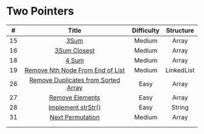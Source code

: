 
# Two Pointers
| # | Title | Difficulty | Structure|
| :-----:| :----: | :----: |:----:|
| 15 |[3Sum](https://github.com/yuxuanm/Leetcode-Java/blob/master/Leetcode/src/array/Q15ThreeSum.java)| Medium |Array|
| 16 | [3Sum Closest](https://github.com/yuxuanm/Leetcode-Java/blob/master/Leetcode/src/array/Q16ThreeSumClosest.java) | Medium |Array|
|18|[4 Sum](https://github.com/yuxuanm/Leetcode-Java/blob/master/Leetcode/src/array/Q18FourSum.java)| Medium |Array|
|19|[Remove Nth Node From End of List](https://github.com/yuxuanm/Leetcode-Java/blob/master/Leetcode/src/linkedlist/Q19RemoveNthNodeFromEndofList.java)|Medium|LinkedList|
| 26 |[Remove Duplicates from Sorted Array](https://github.com/yuxuanm/Leetcode-Java/blob/master/Leetcode/src/array/Q26RemoveDuplicatesfromSortedArray.java) | Easy | Array | 
| 27 | [Remove Elements](https://github.com/yuxuanm/Leetcode-Java/blob/master/Leetcode/src/array/Q27RemoveElement.java) | Easy | Array | 
|28|[Implement strStr()](https://github.com/yuxuanm/Leetcode-Java/blob/master/Leetcode/src/stringandinteger/Q28ImplementStrStr.java)|Easy |String |
| 31 | [Next Permutation](https://github.com/yuxuanm/Leetcode-Java/blob/master/Leetcode/src/array/Q31NextPermutation.java) | Medium | Array | 
||[]()|  ||
||[]()|  ||
